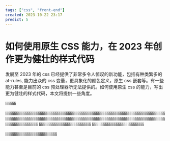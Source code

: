 ```yaml
---
tags: ["css", "front-end"]
created: 2023-10-22 23:17
predict: 5
---
```


# 如何使用原生 CSS 能力，在 2023 年创作更为健壮的样式代码
<!-- more -->

发展至 2023 年的 css 已经提供了非常多令人惊叹的新功能，包括有种类繁多的 at-rules, 能力出众的 css 变量，更具象化的颜色定义，原生 css 嵌套等。有一些能力甚至是目前的 css 预处理器所无法提供的。如何使用原生 css 的能力，写出更为健壮的样式代码，本文将提供一些角度。

lilililili

lilililililililililililililililililililililililililililililililililililililililililililililililililililililililililililililililililililililililililililililililililililililililililililililililililililililililililililililililililililililililililililililililililililililililililililililililililililililililililililililililililili
lililililililililililililililililililililililili
lililililililililililililililililililililililili


lililililililililililililililililililililililili